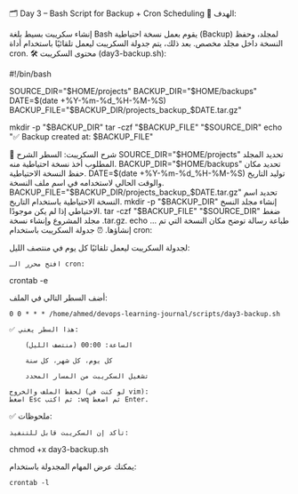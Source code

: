 
🗂️ Day 3 – Bash Script for Backup + Cron Scheduling
🎯 الهدف:

إنشاء سكريبت بسيط بلغة Bash يقوم بعمل نسخة احتياطية (Backup) لمجلد، وحفظ النسخة داخل مجلد مخصص. بعد ذلك، يتم جدولة السكريبت ليعمل تلقائيًا باستخدام أداة cron.
🛠️ محتوى السكريبت (day3-backup.sh):

#!/bin/bash

SOURCE_DIR="$HOME/projects"
BACKUP_DIR="$HOME/backups"
DATE=$(date +%Y-%m-%d_%H-%M-%S)
BACKUP_FILE="$BACKUP_DIR/projects_backup_$DATE.tar.gz"

mkdir -p "$BACKUP_DIR"
tar -czf "$BACKUP_FILE" "$SOURCE_DIR"
echo "✅ Backup created at: $BACKUP_FILE"

🧠 شرح السكريبت:
السطر	الشرح
SOURCE_DIR="$HOME/projects"	تحديد المجلد المطلوب أخذ نسخة احتياطية منه.
BACKUP_DIR="$HOME/backups"	تحديد مكان حفظ النسخة الاحتياطية.
DATE=$(date +%Y-%m-%d_%H-%M-%S)	توليد التاريخ والوقت الحالي لاستخدامه في اسم ملف النسخة.
BACKUP_FILE="$BACKUP_DIR/projects_backup_$DATE.tar.gz"	تحديد اسم النسخة الاحتياطية باستخدام التاريخ.
mkdir -p "$BACKUP_DIR"	إنشاء مجلد النسخ الاحتياطي إذا لم يكن موجودًا.
tar -czf "$BACKUP_FILE" "$SOURCE_DIR"	ضغط مجلد المشروع وإنشاء نسخة .tar.gz.
echo ...	طباعة رسالة توضح مكان النسخة التي تم إنشاؤها.
⏰ جدولة السكريبت باستخدام cron:

لجدولة السكريبت ليعمل تلقائيًا كل يوم في منتصف الليل:

    افتح محرر الـ cron:

crontab -e

أضف السطر التالي في الملف:

    0 0 * * * /home/ahmed/devops-learning-journal/scripts/day3-backup.sh

    ✅ هذا السطر يعني:

        الساعة: 00:00 (منتصف الليل)

        كل يوم، كل شهر، كل سنة

        تشغيل السكريبت من المسار المحدد

    لحفظ الملف والخروج (لو كنت في vim):
    اضغط Esc ثم اكتب :wq ثم اضغط Enter.

✅ ملحوظات:

    تأكد إن السكريبت قابل للتنفيذ:

chmod +x day3-backup.sh

يمكنك عرض المهام المجدولة باستخدام:

    crontab -l

